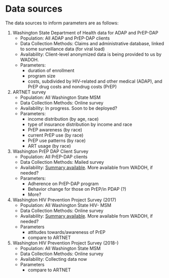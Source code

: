 # Data sources

The data sources to inform parameters are as follows:

1. Washington State Department of Health data for ADAP and PrEP-DAP
     - Population: All ADAP and PrEP-DAP clients
     - Data Collection Methods: Claims and administrative database, linked to some surveillance data (for viral load)
     - Availability: Client-level anonymized data is being provided to us by WADOH.
     - Parameters:
          - duration of enrollment
          - program size
          - costs, subdivided by HIV-related and other medical (ADAP), and PrEP drug costs and nondrug costs (PrEP)
2. ARTNET survey
     - Population: All Washington State MSM
     - Data Collection Methods: Online survey
     - Availability: In progress. Soon to be deployed?
     - Parameters:
          - income distribution (by age, race)
          - type of insurance distribution by income and race
          - PrEP awareness (by race)
          - current PrEP use (by race)
          - PrEP use patterns (by race)
          - ART usage (by race)
3. Washington PrEP DAP Client Survey
     - Population: All PrEP-DAP clients
     - Data Collection Methods: Mailed survey
     - Availability: [Summary available](https://www.doh.wa.gov/Portals/1/Documents/Pubs/430-073-WAPrEPDAPClientSurveyKeyFindings2017-English.pdf). More available from WADOH, if needed?
     - Parameters:
          - Adherence on PrEP-DAP program
          - Behavior change for those on PrEP/in PDAP (?)
          - More?
4. Washington HIV Prevention Project Survey (2017)
     - Population: All Washington State HIV- MSM
     - Data Collection Methods: Online survey
     - Availability: [Summary available](https://www.doh.wa.gov/Portals/1/Documents/5620/WashingtonHIVPreventionProjectKeyFindings2017.pdf). More available from WADOH, if needed?
     - Parameters
          - attitudes towards/awareness of PrEP
          - compare to ARTNET
5. Washington HIV Prevention Project Survey (2018-)
     - Population: All Washington State MSM
     - Data Collection Methods: Online survey
     - Availability: Collecting data now
     - Parameters
          - compare to ARTNET
